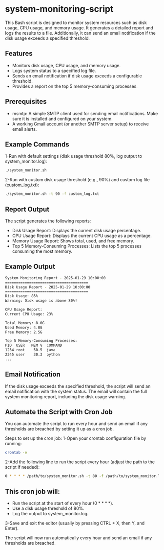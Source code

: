 # system-monitoring-script

This Bash script is designed to monitor system resources such as disk usage, CPU usage, and memory usage. It generates a detailed report and logs the results to a file. Additionally, it can send an email notification if the disk usage exceeds a specified threshold.

## Features
- Monitors disk usage, CPU usage, and memory usage.
- Logs system status to a specified log file.
- Sends an email notification if disk usage exceeds a configurable threshold.
- Provides a report on the top 5 memory-consuming processes.

## Prerequisites
- msmtp: A simple SMTP client used for sending email notifications. Make sure it is installed and configured on your system.
- A working Gmail account (or another SMTP server setup) to receive email alerts.

## Example Commands
1-Run with default settings (disk usage threshold 80%, log output to system_monitor.log):
```bash
./system_monitor.sh
```

2-Run with custom disk usage threshold (e.g., 90%) and custom log file (custom_log.txt):
```bash
./system_monitor.sh -t 90 -f custom_log.txt
```

## Report Output
The script generates the following reports:

- Disk Usage Report: Displays the current disk usage percentage.
- CPU Usage Report: Displays the current CPU usage as a percentage.
- Memory Usage Report: Shows total, used, and free memory.
- Top 5 Memory-Consuming Processes: Lists the top 5 processes consuming the most memory.

## Example Output
```bash
System Monitoring Report - 2025-01-29 10:00:00
======================================
Disk Usage Report - 2025-01-29 10:00:00
======================================
Disk Usage: 85%
Warning: Disk usage is above 80%!

CPU Usage Report:
Current CPU Usage: 23%

Total Memory: 8.0G
Used Memory: 4.0G
Free Memory: 2.5G

Top 5 Memory-Consuming Processes:
PID  USER   MEM %  COMMAND
1234 root    50.5  java
2345 user    30.3  python
...
```

## Email Notification
If the disk usage exceeds the specified threshold, the script will send an email notification with the system status. The email will contain the full system monitoring report, including the disk usage warning.

## Automate the Script with Cron Job
You can automate the script to run every hour and send an email if any thresholds are breached by setting it up as a cron job.

Steps to set up the cron job:
1-Open your crontab configuration file by running:
```bash
crontab -e
```

2-Add the following line to run the script every hour (adjust the path to the script if needed):
```bash
0 * * * * /path/to/system_monitor.sh -t 80 -f /path/to/system_monitor.log
```

## This cron job will:
- Run the script at the start of every hour (0 * * * *).
- Use a disk usage threshold of 80%.
- Log the output to system_monitor.log.

3-Save and exit the editor (usually by pressing CTRL + X, then Y, and Enter).

The script will now run automatically every hour and send an email if any thresholds are breached.


